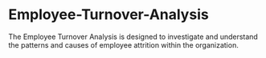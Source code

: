 # Employee-Turnover-Analysis
The Employee Turnover Analysis is designed to investigate and understand the patterns and causes of employee attrition within the organization.
